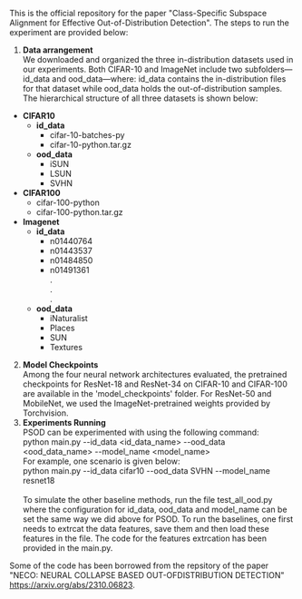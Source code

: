 This is the official repository for the paper "Class-Specific Subspace Alignment for Effective
Out-of-Distribution Detection". The steps to run the experiment are provided below:

1. **Data arrangement**<br>
We downloaded and organized the three in-distribution datasets used in our experiments. Both CIFAR-10 and ImageNet include two subfolders—id_data and ood_data—where:
id_data contains the in-distribution files for that dataset while ood_data holds the out-of-distribution samples. The hierarchical structure of all three datasets is shown below:

- **CIFAR10**
  - **id_data**
    - cifar-10-batches-py
    - cifar-10-python.tar.gz
  - **ood_data**
    - iSUN
    - LSUN
    - SVHN
- **CIFAR100**
  - cifar-100-python
  - cifar-100-python.tar.gz
- **Imagenet**
  - **id_data**
    - n01440764
    - n01443537
    - n01484850
    - n01491361 <br>
          . <br>
          . <br>
          . <br>
  - **ood_data**
    - iNaturalist
    - Places
    - SUN
    - Textures
2. **Model Checkpoints**<br>
Among the four neural network architectures evaluated, the pretrained checkpoints for ResNet-18 and ResNet-34 on CIFAR-10 and CIFAR-100 are available in the 'model_checkpoints' folder.
For ResNet-50 and MobileNet, we used the ImageNet-pretrained weights provided by Torchvision.
3. **Experiments Running**<br>
PSOD can be experimented with using the following command:<br>
python main.py --id_data <id_data_name> --ood_data <ood_data_name>  --model_name <model_name><br>
For example, one scenario is given below:<br>
python main.py --id_data cifar10 --ood_data SVHN  --model_name resnet18 <br><br>
To simulate the other baseline methods, run the file test_all_ood.py where the configuration for id_data, ood_data and model_name can be set the same way we did above for PSOD. To run the baselines, one first needs to extrcat the data features, save them and then load these features in the file. The code for the features extrcation has been provided in the main.py.  




Some of the code has been borrowed from the repsitory of the paper "NECO: NEURAL COLLAPSE BASED OUT-OFDISTRIBUTION DETECTION" https://arxiv.org/abs/2310.06823.
